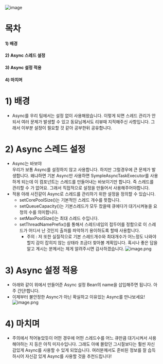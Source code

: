![image](https://user-images.githubusercontent.com/88138317/191445139-eaa6e510-9343-45e3-a7ae-0eaf58da0adb.png)
# 목차

#### 1) 배경

#### 2) Async 스레드 설정

#### 3) Async 설정 적용

#### 4) 마치며

# 1) 배경

* Async를 우리 팀에서는 설정 없이 사용해왔습니다. 이렇게 되면 스레드 관리가 안되서 여러 문제가 발생할 수 있고 동묘님께서도 리뷰때 지적해주신 사항입니다. 그래서 이부분 설정이 필요할 것 같아 공부한뒤 공유합니다.

# 2) Async 스레드 설정

* Async는 바보야<br>
우리가 보통 Async를 설정하지 않고 사용합니다.
하지만 그럴경우에 큰 문제가 발생합니다. 왜냐하면 기본 Async만 사용하면 SympleAsyncTaskExecutor를 사용하게 되는데 이 컴포넌트는 스레드를 만들어내는 바보이기만 합니다. 즉 스레드를 관리할 수 가 없어요.
그래서 직접적으로 설정을 만들어서 사용해주어야합니다.
* 적용
아래 사진같이 Async로 스레드를 관리하기 위한 설정을 정의할 수 있습니다.
    * setCorePoolSize()는 기본적인 스레드 개수를 뜻합니다.
    * setQueueCapacity()는 기본스레드가 모두 찼을때 큐에다가 대기시켜놓을 요청의 수를 의미합니다.
    * setMaxPoolSize()는 최대 스레드 수입니다.
    * setThreadNamePrefix()를 통해서 스레드네임의 접두어를 정함으로 이 스레드가 어디서 난 것인지 출처를 파악하기 용이하도록 할때 사용합니다.
        * 주의 : 저 또한 실질적으로 기본 스레드개수와 최대개수가 어느정도 나와야할지 감이 잡히지 않는 상태라 조금더 찾아볼 계획입니다. 혹시나 좋은 답을 알고 계시는 분께서는 제게 알려주시면 감사하겠습니다.
        ![image.png](/files/3361229875653704054)

# 3) Async 설정 적용

* 아래와 같이 위에서 만들어준 Async 설정 Bean의 name을 삽입해주면 됩니다. 아주 간단!합니다.
* 이제부터 불안정한 Async가 아닌 확실하고 이유있는 Async를 만나보세요!
![image.png](/files/3361228606707233470)

# 4) 마치며

* 주의에서 적어놓았듯이 어떤 경우에 어떤 스레드수를 어느 큐만큼 대기시켜서 사용해야하는 지 등은 아직 미지수입니다. 그래도 아예 몰랐던 그시절보다는 훨씬 자신감있게 Async를 사용할 수 있게 되었습니다.
여러분께서도 준비된 정보를 잘 습득하시어 자신감 있게 Async를 사용할 것을 추천드립니다!
